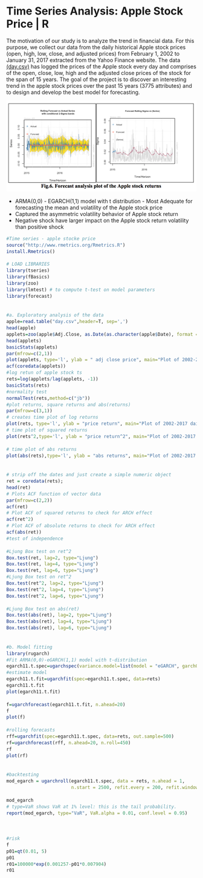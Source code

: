 # Time Series Analysis: Apple Stock Price | R

The motivation of our study is to analyze the trend in financial data. For this purpose, we collect our data from the daily historical Apple stock prices (open, high, low, close, and adjusted prices) from February 1, 2002 to January 31, 2017 extracted from the Yahoo Finance website.
The data [(day.csv)](day.csv) has logged the prices of the Apple stock every day and comprises of the open, close, low, high and the adjusted close prices of the stock for the span of 15 years. The goal of the project is to discover an interesting trend in the apple stock prices over the past 15 years (3775 attributes) and to design and develop the best model for forecasting.

![Forecast](/image/Screen%20Shot%202018-07-19%20at%203.35.14%20PM.png)

* ARMA(0,0) - EGARCH(1,1) model with t distribution - Most Adequate for forecasting the mean and volatility of the Apple stock price
* Captured the asymmetric volatility behavior of Apple stock return
* Negative shock have larger impact on the Apple stock return volatility than positive shock


```R
#Time series - apple stocke price
source("http://www.rmetrics.org/Rmetrics.R")
install.Rmetrics()

# LOAD LIBRARIES
library(tseries)
library(fBasics)
library(zoo)
library(lmtest) # to compute t-test on model parameters
library(forecast)


#a. Exploratory analysis of the data
apple=read.table("day.csv",header=T, sep=',') 
head(apple)
applets=zoo(apple$Adj.Close, as.Date(as.character(apple$Date), format = "%Y-%m-%d"))
head(applets)
basicStats(applets)
par(mfrow=c(2,1))
plot(applets, type='l', ylab = " adj close price", main="Plot of 2002-2017 daily apple stock prices")
acf(coredata(applets))
#log retun of apple stock ts
rets=log(applets/lag(applets, -1))
basicStats(rets)
#normality test
normalTest(rets,method=c("jb"))
#plot returns, square returns and abs(returns)
par(mfrow=c(3,1))
# creates time plot of log returns
plot(rets, type='l', ylab = "price return", main="Plot of 2002-2017 daily apple stock price return")
# time plot of squared returns
plot(rets^2,type='l', ylab = "price return^2", main="Plot of 2002-2017 daily apple stock price squared return")

# time plot of abs returns
plot(abs(rets),type='l', ylab = "abs returns", main="Plot of 2002-2017 daily apple stock price abs return")


# strip off the dates and just create a simple numeric object 
ret = coredata(rets);
head(ret)
# Plots ACF function of vector data
par(mfrow=c(2,2))
acf(ret)
# Plot ACF of squared returns to check for ARCH effect
acf(ret^2)
# Plot ACF of absolute returns to check for ARCH effect 
acf(abs(ret))
#test of independence

#Ljung Box test on ret^2
Box.test(ret, lag=2, type="Ljung")
Box.test(ret, lag=4, type="Ljung")
Box.test(ret, lag=6, type="Ljung")
#Ljung Box test on ret^2
Box.test(ret^2, lag=2, type="Ljung")
Box.test(ret^2, lag=4, type="Ljung")
Box.test(ret^2, lag=6, type="Ljung")

#Ljung Box test on abs(ret)
Box.test(abs(ret), lag=2, type="Ljung")
Box.test(abs(ret), lag=4, type="Ljung")
Box.test(abs(ret), lag=6, type="Ljung")


#b. Model fitting
library(rugarch) 
#Fit ARMA(0,0)-eGARCH(1,1) model with t-distribution
egarch11.t.spec=ugarchspec(variance.model=list(model = "eGARCH", garchOrder=c(1,1)), mean.model=list(armaOrder=c(0,0)), distribution.model = "std")
#estimate model 
egarch11.t.fit=ugarchfit(spec=egarch11.t.spec, data=rets)
egarch11.t.fit
plot(egarch11.t.fit)

f=ugarchforecast(egarch11.t.fit, n.ahead=20)
f
plot(f)

#rolling forecasts
rff=ugarchfit(spec=egarch11.t.spec, data=rets, out.sample=500)
rf=ugarchforecast(rff, n.ahead=20, n.roll=450)
rf
plot(rf)


#backtesting
mod_egarch = ugarchroll(egarch11.t.spec, data = rets, n.ahead = 1,
                        n.start = 2500, refit.every = 200, refit.window = "recursive")

mod_egarch
# type=VaR shows VaR at 1% level: this is the tail probability.
report(mod_egarch, type="VaR", VaR.alpha = 0.01, conf.level = 0.95)



#risk
f
p01=qt(0.01, 5)
p01
r01=100000*exp(0.001257-p01*0.007904)
r01

```
